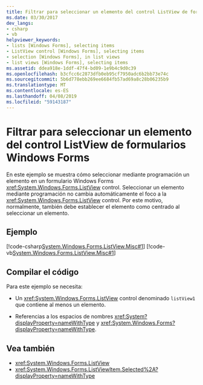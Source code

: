 ```yaml
---
title: Filtrar para seleccionar un elemento del control ListView de formularios Windows Forms
ms.date: 03/30/2017
dev_langs:
- csharp
- vb
helpviewer_keywords:
- lists [Windows Forms], selecting items
- ListView control [Windows Forms], selecting items
- selection [Windows Forms], in list views
- list views [Windows Forms], selecting items
ms.assetid: ddea918e-1ddf-47f4-bd09-1e9b4c9d0c39
ms.openlocfilehash: b3cfcc6c2873dfb0eb95cf7950adc6b2bb73e74c
ms.sourcegitcommit: 5b6d778ebb269ee6684fb57ad69a8c28b06235b9
ms.translationtype: MT
ms.contentlocale: es-ES
ms.lasthandoff: 04/08/2019
ms.locfileid: "59143187"
---
```

# <a name="how-to-select-an-item-in-the-windows-forms-listview-control"></a>Filtrar para seleccionar un elemento del control ListView de formularios Windows Forms
En este ejemplo se muestra cómo seleccionar mediante programación un elemento en un formulario Windows Forms <xref:System.Windows.Forms.ListView> control. Seleccionar un elemento mediante programación no cambia automáticamente el foco a la <xref:System.Windows.Forms.ListView> control. Por este motivo, normalmente, también debe establecer el elemento como centrado al seleccionar un elemento.  
  
## <a name="example"></a>Ejemplo  
 [!code-csharp[System.Windows.Forms.ListView.Misc#1](~/samples/snippets/csharp/VS_Snippets_Winforms/System.Windows.Forms.ListView.Misc/CS/form1.cs#1)]
 [!code-vb[System.Windows.Forms.ListView.Misc#1](~/samples/snippets/visualbasic/VS_Snippets_Winforms/System.Windows.Forms.ListView.Misc/VB/form1.vb#1)]  
  
## <a name="compiling-the-code"></a>Compilar el código  
 Para este ejemplo se necesita:  
  
-   Un <xref:System.Windows.Forms.ListView> control denominado `listView1` que contiene al menos un elemento.  
  
-   Referencias a los espacios de nombres <xref:System?displayProperty=nameWithType> y <xref:System.Windows.Forms?displayProperty=nameWithType>.  
  
## <a name="see-also"></a>Vea también

- <xref:System.Windows.Forms.ListView>
- <xref:System.Windows.Forms.ListViewItem.Selected%2A?displayProperty=nameWithType>

